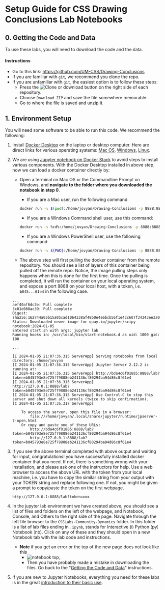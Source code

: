 # Setup Guide for CSS Drawing Conclusions Lab Notebooks


## 0. Getting the Code and Data <a name="download"></a>
To use these labs, you will need to download the code and the data. 

#### Instructions
- Go to this link: https://github.com/UM-CSS/Drawing-Conclusions
- If you are familiar with `git`, we recommend you clone the repo.
- If you are unfamiliar with `git`, the easiest option is to follow these steps:
    - Press the ![Clone or download](images/clone_or_download.png "Clone or download") button on the right side of each repository.
    - Choose `Download ZIP` and save the file somewhere memorable.
    - Go to where the file is saved and unzip it.

## 1. Environment Setup <a name="setup"></a>
You will need some software to be able to run this code. We recommend the following:
1. Install [Docker Desktop](https://docs.docker.com/desktop/) on the laptop or desktop computer.  Here are direct links for various operating systems: [Mac OS](https://docs.docker.com/desktop/install/mac-install/), [Windows](https://docs.docker.com/desktop/install/windows-install/), [Linux](https://docs.docker.com/desktop/install/linux-install/). 
2. We are using [Jupyter notebook on Docker Stack](https://jupyter-docker-stacks.readthedocs.io/en/latest/) to avoid steps to install various components. With the Docker Desktop installed in above step, now we can load a docker container directly by:
    - Open a terminal on Mac OS or the Commandline Prompt on Windows, and **navigate to the folder where you downloaded the notebook in step 0**.

        - If you are a Mac user, run the following command:
        ```bash
        docker run -v $(pwd):/home/jovyan/Drawing-Conclusions -p 8888:8888 quay.io/jupyter/scipy-notebook:2024-01-05
        ```

        - If you are a Windows Command shell user, use this command:
        ```bash
        docker run -v %cd%:/home/jovyan/Drawing-Conclusions -p 8888:8888 quay.io/jupyter/scipy-notebook:2024-01-05
        ```

        - If you are a Windows PowerShell user, use the following command:
        ```bash
        docker run -v ${PWD}:/home/jovyan/Drawing-Conclusions -p 8888:8888 quay.io/jupyter/scipy-notebook:2024-01-05
        ```
    
    - The above step will first pulling the docker container from the remote repository.  You should see a list of layers of this container being pulled off the remote repo. Notice, the image pulling steps only happens when this is done for the first time.  Once the pulling is completed, it will run the container on your local operating system, and expose a port 8888 on your local host, with a token, i.e. ```b045...61e4``` in the following case.  

    ```
    ...
    aef40af6dc3e: Pull complete 
    3c01e088ac39: Pull complete 
    Digest: sha256:162744a05b15a0bcad1064238af48b0e4e6bcb56f1e4cc607f34343ee3a0f728
    Status: Downloaded newer image for quay.io/jupyter/scipy-notebook:2024-01-05
    Entered start.sh with args: jupyter lab
    Running hooks in: /usr/local/bin/start-notebook.d as uid: 1000 gid: 100

    ...

    [I 2024-01-05 21:07:36.315 ServerApp] Serving notebooks from local directory: /home/jovyan
    [I 2024-01-05 21:07:36.315 ServerApp] Jupyter Server 2.12.2 is running at:
    [I 2024-01-05 21:07:36.315 ServerApp] http://bda4c6f01885:8888/lab?token=b045793e8e725f79808eb241136cf80294ba94d86c8f61e4
    [I 2024-01-05 21:07:36.315 ServerApp]     http://127.0.0.1:8888/lab?token=b045793e8e725f79808eb241136cf80294ba94d86c8f61e4
    [I 2024-01-05 21:07:36.315 ServerApp] Use Control-C to stop this server and shut down all kernels (twice to skip confirmation).
    [C 2024-01-05 21:07:36.317 ServerApp] 
        
        To access the server, open this file in a browser:
            file:///home/jovyan/.local/share/jupyter/runtime/jpserver-7-open.html
        Or copy and paste one of these URLs:
            http://bda4c6f01885:8888/lab?token=b045793e8e725f79808eb241136cf80294ba94d86c8f61e4
            http://127.0.0.1:8888/lab?token=b045793e8e725f79808eb241136cf80294ba94d86c8f61e4
    ```

3. If you see the above terminal completed with above output and waiting for input, congratulations! you have successfully installed docker container that  you need. If not, there is something wrong with your installation, and please ask one of the instructors for help.  Use a web browser to access the above URL with the token from your local machine, i.e. you have to copy the similar string from your output with your TOKEN string and replace following one. If not, you might be given a prompt to copy/paste the token on the first webpage. 
    ```
    http://127.0.0.1:8888/lab?token=xxx
    ```

4. In the jupyter lab environment we have created above, you should see a list of files and folders on the left of the webpage, and Notebook, Console, and Others to the right side of the page. Navigate through the left file browser to the `CSSLabs-Community-Dynamics` folder.  In this folder is a list of lab files ending in `.ipynb`, stands for Interactive (i) Python (py) Notebook (nb). Click on any of these and they should open in a new Notebook tab with the lab code and instructions.
    - **Note** if you get an error or the top of the new page does not look like this 
        - ![notebook top](images/notebook_top.png "notebook top"), 
        - Then you have probably made a mistake in downloading the files. Go back to the "[Getting the Code and Data](#download)" instructions. 
5. If you are new to Jupyter Notebooks, everything you need for these labs is in the great [introduction to their basic use](http://nbviewer.jupyter.org/github/jupyter/notebook/blob/master/docs/source/examples/Notebook/Notebook%20Basics.ipynb).













